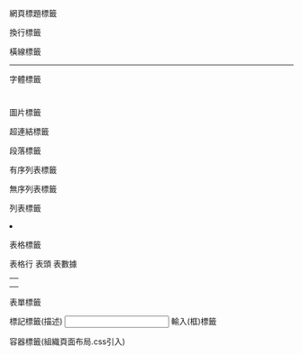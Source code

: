 網頁標題標籤
<title>我的網站</title>

換行標籤
<br>

橫線標籤
<hr>

字體標籤
<h1></h1>

圖片標籤
<img src="" alt="">

超連結標籤
<a href=""></a>

段落標籤
<p></p>

有序列表標籤
<ol></ol>

無序列表標籤
<ul></ul>

列表標籤
<li></li>



表格標籤
<table>
    <tr>表格行
        <th></th> 表頭
    </tr>
    <tr>
        <td></td> 表數據
    </tr>   
</table>


表單標籤
<form>
    <label></label> 標記標籤(描述)
    <input type="" name="" value=""> 輸入(框)標籤
</form>


容器標籤(組織頁面布局.css引入)
<div></div>
